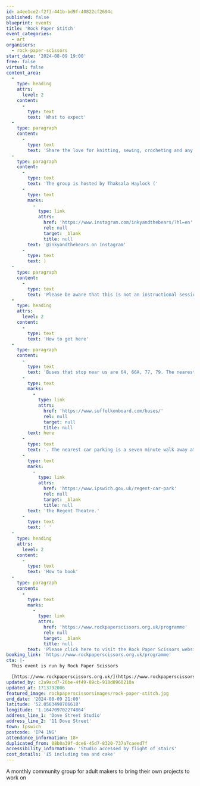 ```yaml
---
id: a4ee1ce2-f2f3-441b-bd9f-40822cf2694c
published: false
blueprint: events
title: 'Rock Paper Stitch'
event_categories:
  - art
organisers:
  - rock-paper-scissors
start_date: '2024-08-09 19:00'
free: false
virtual: false
content_area:
  -
    type: heading
    attrs:
      level: 2
    content:
      -
        type: text
        text: 'What to expect'
  -
    type: paragraph
    content:
      -
        type: text
        text: 'Share the love for knitting, sewing, crocheting and any other needle crafts with like minded makers - with tea and cake!'
  -
    type: paragraph
    content:
      -
        type: text
        text: 'The group is hosted by Thaksala Haylock ('
      -
        type: text
        marks:
          -
            type: link
            attrs:
              href: 'https://www.instagram.com/inkyandthebears/?hl=en'
              rel: null
              target: _blank
              title: null
        text: '@inkyandthebears on Instagram'
      -
        type: text
        text: )
  -
    type: paragraph
    content:
      -
        type: text
        text: 'Please be aware that this is not an instructional session.'
  -
    type: heading
    attrs:
      level: 2
    content:
      -
        type: text
        text: 'How to get here'
  -
    type: paragraph
    content:
      -
        type: text
        text: 'Buses that stop near us are 64, 66A, 77, 79. The nearest bus stop is one minute walk away, see the latest bus timetables '
      -
        type: text
        marks:
          -
            type: link
            attrs:
              href: 'https://www.suffolkonboard.com/buses/'
              rel: null
              target: null
              title: null
        text: here
      -
        type: text
        text: '. The nearest car parking is a seven minute walk away at '
      -
        type: text
        marks:
          -
            type: link
            attrs:
              href: 'https://www.ipswich.gov.uk/regent-car-park'
              rel: null
              target: _blank
              title: null
        text: 'the Regent Theatre.'
      -
        type: text
        text: ' '
  -
    type: heading
    attrs:
      level: 2
    content:
      -
        type: text
        text: 'How to book'
  -
    type: paragraph
    content:
      -
        type: text
        marks:
          -
            type: link
            attrs:
              href: 'https://www.rockpaperscissors.org.uk/programme'
              rel: null
              target: _blank
              title: null
        text: 'Please click here to visit the Rock Paper Scissors website and book your place.'
booking_link: 'https://www.rockpaperscissors.org.uk/programme'
cta: |-
  This event is run by Rock Paper Scissors

  [https://www.rockpaperscissors.org.uk/](https://www.rockpaperscissors.org.uk/)
updated_by: c2a9acd7-26be-4f49-89cb-918d0960210a
updated_at: 1713792006
featured_image: rockpaperscissorsimages/rock-paper-stitch.jpg
end_date: '2024-08-09 21:00'
latitude: '52.0563490706618'
longitude: '1.164709702274864'
address_line_1: 'Dove Street Studio'
address_line_2: '11 Dove Street'
town: Ipswich
postcode: 'IP4 1NG'
attendance_information: 18+
duplicated_from: 08b0a39f-dce6-45d7-8320-737a7caeed7f
accessibility_information: 'Studio accessed by flight of stairs'
cost_details: '£5 including tea and cake'
---
```

A monthly community group for adult makers to bring their own projects to work on